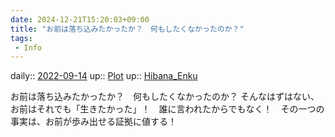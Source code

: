 ```yaml
---
date: 2024-12-21T15:20:03+09:00
title: "お前は落ち込みたかったか？　何もしたくなかったのか？"
tags:
 - Info
---
```


daily:: [2022-09-14](Daily_Note/2022-09-14.md)
up:: [Plot](Bar/Novel/Chaos/Plot.md)
up:: [Hibana_Enku](../Bar/Novel/Nacaria/Hibana_Enku.md)

お前は落ち込みたかったか？　何もしたくなかったのか？
そんなはずはない、お前はそれでも「生きたかった」！　誰に言われたからでもなく！　その一つの事実は、お前が歩み出せる証拠に値する！